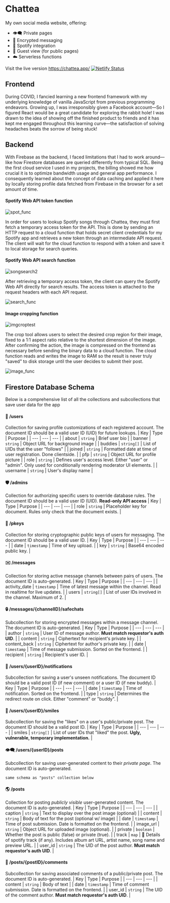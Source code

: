 # Chattea
My own social media website, offering:
- 👁️‍🗨️ Private pages
- 🔐 Encrypted messaging
- 🎵 Spotify integration
- 👤 Guest view (for public pages)
- ☁️ Serverless functions

Visit the live version https://chattea.app/
[![Netlify Status](https://api.netlify.com/api/v1/badges/ff431b82-f1fd-4551-b55d-e9db14f3a3a4/deploy-status)](https://app.netlify.com/sites/chattea/deploys)

## Frontend
During COVID, I fancied learning a new frontend framework with my underlying knowledge of vanilla JavaScript from previous programming endeavors. Growing up, I was irresponsibly given a Facebook account—So I figured React would be a great candidate for exploring the rabbit hole! I was drawn to the idea of showing off the finished product to friends and it has kept me engaged throughout this learning curve—the satisfaction of solving headaches beats the sorrow of being stuck!

## Backend
With Firebase as the backend, I faced limitations that I had to work around—like how Firestore databases are queried differently from typical SQL. Being the first cloud service I used in my projects, the billing showed me how crucial it is to optimize bandwidth usage and general app performance. I consequently learned about the concept of data caching and applied it here by locally storing profile data fetched from Firebase in the browser for a set amount of time.

#### Spotify Web API token function
![spot_func](https://github.com/Tearrex/Chattea/assets/26557969/f7f9af41-8b6a-4c21-81a4-7fa9c03ebc0b)

In order for users to lookup Spotify songs through Chattea, they must first fetch a temporary access token for the API. This is done by sending an HTTP request to a cloud function that holds secret client credentials for my Spotify app and retrieves a new token through an intermediate API request. The client will wait for the cloud function to respond with a token and save it to local storage for search queries.
#### Spotify Web API search function
![songsearch2](https://github.com/Tearrex/Chattea/assets/26557969/c6537703-6018-4e34-b1a7-411067206e01)

After retrieving a temporary access token, the client can query the Spotify Web API directly for search results. The access token is attached to the request headers with each API request.

![search_func](https://github.com/Tearrex/Chattea/assets/26557969/df0432b1-afd8-4f8d-90e2-18344768ef83)

#### Image cropping function
![imgcroptest](https://github.com/Tearrex/Chattea/assets/26557969/c1be3999-dab0-404a-93e5-f829a42c45c9)

The crop tool allows users to select the desired crop region for their image, fixed to a 1:1 aspect ratio relative to the shortest dimension of the image. After confirming the action, the image is compressed on the frontend as necessary before sending the binary data to a cloud function. The cloud function reads and writes the image to RAM so the result is never truly "saved" to disk storage until the user decides to submit their post.

![image_func](https://github.com/Tearrex/Chattea/assets/26557969/fcc28a48-3f43-4b8f-add6-ddf4a627378a)

## Firestore Database Schema
Below is a comprehensive list of all the collections and subcollections that save user data for the app

#### 👥 /users
Collection for saving profile customizations of each registered account. The document ID should be a valid user ID (UID) for future lookups.
| Key   | Type   | Purpose   |
| --- | --- | --- |
| about | `string` | Brief user bio |
| banner | `string` | Object URL for background image |
| buddies | `string[]` | List of UIDs that the user "follows" |
| joined | `string` | Formatted date at time of user registration. Done clientside. |
| pfp | `string` | Object URL for profile picture |
| role | `string` | Defines user's access level. Either "user" or "admin". Only used for conditionally rendering moderator UI elements. |
| username | `string` | User's display name |
#### 🛡️ /admins
Collection for authorizing specific users to override database rules. The document ID should be a valid user ID (UID). **Read-only API access**
| Key   | Type   | Purpose   |
| --- | --- | --- |
| role | `string` | Placeholder key for document. Rules only check that the document exists. |


#### 🔑 /pkeys
Collection for storing cryptographic public keys of users for messaging. The document ID should be a valid user ID.
| Key   | Type   | Purpose   |
| --- | --- | --- |
| date | `timestamp` | Time of key upload. |
| key | `string` | Base64 encoded public key. |
#### ✉️ /messages
Collection for storing active message channels between pairs of users. The document ID is auto-generated.
| Key   | Type   | Purpose   |
| --- | --- | --- |
| activity_date | `timestamp` | Time of latest message within the channel. Read in realtime for live updates. |
| users | `string[]` | List of user IDs involved in the channel. Maximum of 2. |
#### 🔒 /messages/{channelID}/safechats
Subcollection for storing encrypted messages within a message channel. The document ID is auto-generated.
| Key   | Type   | Purpose   |
| --- | --- | --- |
| author | `string` | User ID of message author. __Must match requestor's auth UID__. |
| content | `string` | Ciphertext for recipient's private key. |
| content_back | `string` | Ciphertext for author's private key. |
| date | `timestamp` | Time of message submission. Sorted on the frontend. |
| recipient | `string` | Recipient's user ID. |

#### 🔔 /users/{userID}/notifications
Subcollection for saving a user's unseen notifications. The document ID should be a valid post ID (if new comment) or a user ID (if new buddy).
| Key   | Type   | Purpose   |
| --- | --- | --- |
| date | `timestamp` | Time of notification. Sorted on the frontend. |
| type | `string` | Determines the redirect route on click. Either "comment" or "buddy". |
#### 🙂 /users/{userID}/smiles
Subcollection for saving the "likes" on a user's public/private post. The document ID should be a valid post ID.
| Key   | Type   | Purpose   |
| --- | --- | --- |
| smiles | `string[]` | List of user IDs that "liked" the post. **Ugly, vulnerable, temporary implementation.** |
#### 👁️‍🗨️ /users/{userID}/posts
Subcollection for saving user-generated content to their _private page_. The document ID is auto-generated.

```same schema as "posts" collection below```


#### 🌎 /posts
Collection for posting _publicly visible_ user-generated content. The document ID is auto-generated.
| Key   | Type   | Purpose   |
| --- | --- | --- |
| caption | `string` | Text to display over the post image (optional) |
| content | `string` | Body of text for the post (optional w/ image) |
| date | `timestamp` | Time of post submission. Date is formatted on the frontend. |
| image_url | `string` | Object URL for uploaded image (optional). |
| private | `boolean` | Whether the post is public (false) or private (true). |
| track | `map` | 🎵 Details of spotify track (if any). Includes album art URL, artist name, song name and preview URL. |
| user_id | `string` | The UID of the post author. __Must match requestor's auth UID__. |
#### 💬 /posts/{postID}/comments
Subcollection for saving associated comments of a public/private post. The document ID is auto-generated.
| Key   | Type   | Purpose   |
| --- | --- | --- |
| content | `string` | Body of text |
| date | `timestamp` | Time of comment submission. Date is formatted on the frontend. |
| user_id | `string` | The UID of the comment author. __Must match requestor's auth UID__. |
